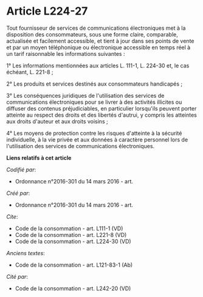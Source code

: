 # Article L224-27

Tout fournisseur de services de communications électroniques met à la disposition des consommateurs, sous une forme claire,
comparable, actualisée et facilement accessible, et tient à jour dans ses points de vente et par un moyen téléphonique ou
électronique accessible en temps réel à un tarif raisonnable les informations suivantes : 

1° Les informations mentionnées aux articles L. 111-1, L. 224-30 et, le cas échéant, L. 221-8 ; 

2° Les produits et services destinés aux consommateurs handicapés ; 

3° Les conséquences juridiques de l'utilisation des services de communications électroniques pour se livrer à des activités
illicites ou diffuser des contenus préjudiciables, en particulier lorsqu'ils peuvent porter atteinte au respect des droits et
des libertés d'autrui, y compris les atteintes aux droits d'auteur et aux droits voisins ; 

4° Les moyens de protection contre les risques d'atteinte à la sécurité individuelle, à la vie privée et aux données à
caractère personnel lors de l'utilisation des services de communications électroniques.

**Liens relatifs à cet article**

_Codifié par_:

  - Ordonnance n°2016-301 du 14 mars 2016 - art.

_Créé par_:

  - Ordonnance n°2016-301 du 14 mars 2016 - art.

_Cite_:

  - Code de la consommation - art. L111-1 (VD)
  - Code de la consommation - art. L221-8 (VD)
  - Code de la consommation - art. L224-30 (VD)

_Anciens textes_:

  - Code de la consommation - art. L121-83-1 (Ab)

_Cité par_:

  - Code de la consommation - art. L242-20 (VD)
